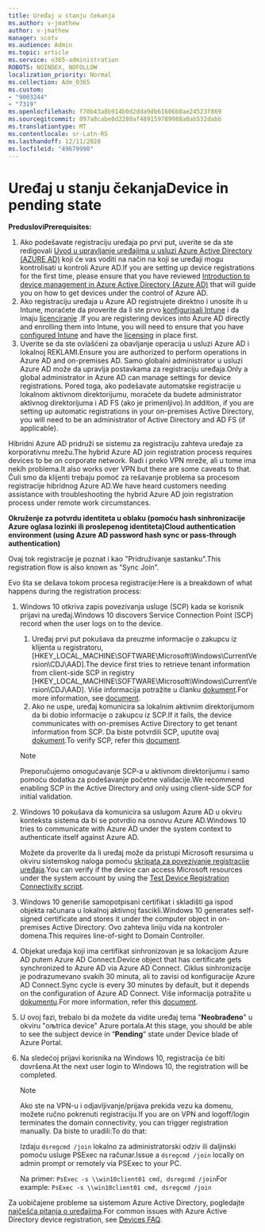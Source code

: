 ```yaml
---
title: Uređaj u stanju čekanja
ms.author: v-jmathew
author: v-jmathew
manager: scotv
ms.audience: Admin
ms.topic: article
ms.service: o365-administration
ROBOTS: NOINDEX, NOFOLLOW
localization_priority: Normal
ms.collection: Adm_O365
ms.custom:
- "9003244"
- "7319"
ms.openlocfilehash: f70b43a8b914b0d2dda9db61606b8ae24523f869
ms.sourcegitcommit: 097a8cabe0d2280af489159789988a0ab532dabb
ms.translationtype: MT
ms.contentlocale: sr-Latn-RS
ms.lasthandoff: 12/11/2020
ms.locfileid: "49679990"
---
```

# <a name="device-in-pending-state"></a><span data-ttu-id="730e4-102">Uređaj u stanju čekanja</span><span class="sxs-lookup"><span data-stu-id="730e4-102">Device in pending state</span></span>

<span data-ttu-id="730e4-103">**Preduslovi**</span><span class="sxs-lookup"><span data-stu-id="730e4-103">**Prerequisites:**</span></span>

1. <span data-ttu-id="730e4-104">Ako podešavate registraciju uređaja po prvi put, uverite se da ste redigovali [Uvod u upravljanje uređajima u usluzi Azure Active Directory (AZURE AD)](https://docs.microsoft.com/azure/active-directory/devices/overview?WT.mc_id=Portal-Microsoft_Azure_Support) koji će vas voditi na način na koji se uređaji mogu kontrolisati u kontroli Azure AD.</span><span class="sxs-lookup"><span data-stu-id="730e4-104">If you are setting up device registrations for the first time, please ensure that you have reviewed [Introduction to device management in Azure Active Directory (Azure AD)](https://docs.microsoft.com/azure/active-directory/devices/overview?WT.mc_id=Portal-Microsoft_Azure_Support) that will guide you on how to get devices under the control of Azure AD.</span></span>
2. <span data-ttu-id="730e4-105">Ako registraciju uređaja u Azure AD registrujete direktno i unosite ih u Intune, moraćete da proverite da li ste prvo [konfigurisali Intune](https://docs.microsoft.com/mem/intune/enrollment/device-enrollment?WT.mc_id=Portal-Microsoft_Azure_Support) i da imaju [licenciranje](https://docs.microsoft.com/mem/intune/fundamentals/licenses-assign?WT.mc_id=Portal-Microsoft_Azure_Support) .</span><span class="sxs-lookup"><span data-stu-id="730e4-105">If you are registering devices into Azure AD directly and enrolling them into Intune, you will need to ensure that you have [configured Intune](https://docs.microsoft.com/mem/intune/enrollment/device-enrollment?WT.mc_id=Portal-Microsoft_Azure_Support) and have the [licensing](https://docs.microsoft.com/mem/intune/fundamentals/licenses-assign?WT.mc_id=Portal-Microsoft_Azure_Support) in place first.</span></span>
3. <span data-ttu-id="730e4-106">Uverite se da ste ovlašćeni za obavljanje operacija u usluzi Azure AD i lokalnoj REKLAMI.</span><span class="sxs-lookup"><span data-stu-id="730e4-106">Ensure you are authorized to perform operations in Azure AD and on-premises AD.</span></span> <span data-ttu-id="730e4-107">Samo globalni administrator u usluzi Azure AD može da upravlja postavkama za registraciju uređaja.</span><span class="sxs-lookup"><span data-stu-id="730e4-107">Only a global administrator in Azure AD can manage settings for device registrations.</span></span> <span data-ttu-id="730e4-108">Pored toga, ako podešavate automatske registracije u lokalnom aktivnom direktorijumu, moraćete da budete administrator aktivnog direktorijuma i AD FS (ako je primenljivo).</span><span class="sxs-lookup"><span data-stu-id="730e4-108">In addition, if you are setting up automatic registrations in your on-premises Active Directory, you will need to be an administrator of Active Directory and AD FS (if applicable).</span></span>

<span data-ttu-id="730e4-109">Hibridni Azure AD pridruži se sistemu za registraciju zahteva uređaje za korporativnu mrežu.</span><span class="sxs-lookup"><span data-stu-id="730e4-109">The hybrid Azure AD join registration process requires devices to be on corporate network.</span></span> <span data-ttu-id="730e4-110">Radi i preko VPN mreže, ali u tome ima nekih problema.</span><span class="sxs-lookup"><span data-stu-id="730e4-110">It also works over VPN but there are some caveats to that.</span></span> <span data-ttu-id="730e4-111">Čuli smo da klijenti trebaju pomoć za rešavanje problema sa procesom registracije hibridnog Azure AD.</span><span class="sxs-lookup"><span data-stu-id="730e4-111">We have heard customers needing assistance with troubleshooting the hybrid Azure AD join registration process under remote work circumstances.</span></span>

<span data-ttu-id="730e4-112">**Okruženje za potvrdu identiteta u oblaku (pomoću hash sinhronizacije Azure oglasa lozinki ili prosleрenog identiteta)**</span><span class="sxs-lookup"><span data-stu-id="730e4-112">**Cloud authentication environment (using Azure AD password hash sync or pass-through authentication)**</span></span>

<span data-ttu-id="730e4-113">Ovaj tok registracije je poznat i kao "Pridruživanje sastanku".</span><span class="sxs-lookup"><span data-stu-id="730e4-113">This registration flow is also known as “Sync Join”.</span></span>

<span data-ttu-id="730e4-114">Evo šta se dešava tokom procesa registracije:</span><span class="sxs-lookup"><span data-stu-id="730e4-114">Here is a breakdown of what happens during the registration process:</span></span>

1. <span data-ttu-id="730e4-115">Windows 10 otkriva zapis povezivanja usluge (SCP) kada se korisnik prijavi na uređaj.</span><span class="sxs-lookup"><span data-stu-id="730e4-115">Windows 10 discovers Service Connection Point (SCP) record when the user logs on to the device.</span></span>

    1. <span data-ttu-id="730e4-116">Uređaj prvi put pokušava da preuzme informacije o zakupcu iz klijenta u registratoru, [HKEY_LOCAL_MACHINE\SOFTWARE\Microsoft\Windows\CurrentVersion\CDJ\AAD].</span><span class="sxs-lookup"><span data-stu-id="730e4-116">The device first tries to retrieve tenant information from client-side SCP in registry [HKEY_LOCAL_MACHINE\SOFTWARE\Microsoft\Windows\CurrentVersion\CDJ\AAD].</span></span> <span data-ttu-id="730e4-117">Više informacija potražite u članku [dokument](https://docs.microsoft.com/azure/active-directory/devices/hybrid-azuread-join-control).</span><span class="sxs-lookup"><span data-stu-id="730e4-117">For more information, see [document](https://docs.microsoft.com/azure/active-directory/devices/hybrid-azuread-join-control).</span></span>
    1. <span data-ttu-id="730e4-118">Ako ne uspe, uređaj komunicira sa lokalnim aktivnim direktorijumom da bi dobio informacije o zakupcu iz SCP.</span><span class="sxs-lookup"><span data-stu-id="730e4-118">If it fails, the device communicates with on-premises Active Directory to get tenant information from SCP.</span></span> <span data-ttu-id="730e4-119">Da biste potvrdili SCP, uputite ovaj [dokument](https://docs.microsoft.com/azure/active-directory/devices/hybrid-azuread-join-manual#configure-a-service-connection-point).</span><span class="sxs-lookup"><span data-stu-id="730e4-119">To verify SCP, refer this [document](https://docs.microsoft.com/azure/active-directory/devices/hybrid-azuread-join-manual#configure-a-service-connection-point).</span></span>

    > [!NOTE]
    > <span data-ttu-id="730e4-120">Preporučujemo omogućavanje SCP-a u aktivnom direktorijumu i samo pomoću dodatka za podešavanje početne validacije.</span><span class="sxs-lookup"><span data-stu-id="730e4-120">We recommend enabling SCP in the Active Directory and only using client-side SCP for initial validation.</span></span>

2. <span data-ttu-id="730e4-121">Windows 10 pokušava da komunicira sa uslugom Azure AD u okviru konteksta sistema da bi se potvrdio na osnovu Azure AD.</span><span class="sxs-lookup"><span data-stu-id="730e4-121">Windows 10 tries to communicate with Azure AD under the system context to authenticate itself against Azure AD.</span></span>

    <span data-ttu-id="730e4-122">Možete da proverite da li uređaj može da pristupi Microsoft resursima u okviru sistemskog naloga pomoću [skripata za povezivanje registracije uređaja](https://gallery.technet.microsoft.com/Test-Device-Registration-3dc944c0).</span><span class="sxs-lookup"><span data-stu-id="730e4-122">You can verify if the device can access Microsoft resources under the system account by using the [Test Device Registration Connectivity script](https://gallery.technet.microsoft.com/Test-Device-Registration-3dc944c0).</span></span>

3. <span data-ttu-id="730e4-123">Windows 10 generiše samopotpisani certifikat i skladišti ga ispod objekta računara u lokalnoj aktivnoj fascikli.</span><span class="sxs-lookup"><span data-stu-id="730e4-123">Windows 10 generates self-signed certificate and stores it under the computer object in on-premises Active Directory.</span></span> <span data-ttu-id="730e4-124">Ovo zahteva liniju vida na kontroler domena.</span><span class="sxs-lookup"><span data-stu-id="730e4-124">This requires line-of-sight to Domain Controller.</span></span>

4. <span data-ttu-id="730e4-125">Objekat uređaja koji ima certifikat sinhronizovan je sa lokacijom Azure AD putem Azure AD Connect.</span><span class="sxs-lookup"><span data-stu-id="730e4-125">Device object that has certificate gets synchronized to Azure AD via Azure AD Connect.</span></span> <span data-ttu-id="730e4-126">Ciklus sinhronizacije je podrazumevano svakih 30 minuta, ali to zavisi od konfiguracije Azure AD Connect.</span><span class="sxs-lookup"><span data-stu-id="730e4-126">Sync cycle is every 30 minutes by default, but it depends on the configuration of Azure AD Connect.</span></span> <span data-ttu-id="730e4-127">Više informacija potražite u [dokumentu](https://docs.microsoft.com/azure/active-directory/hybrid/how-to-connect-sync-configure-filtering#organizational-unitbased-filtering).</span><span class="sxs-lookup"><span data-stu-id="730e4-127">For more information, refer this [document](https://docs.microsoft.com/azure/active-directory/hybrid/how-to-connect-sync-configure-filtering#organizational-unitbased-filtering).</span></span>

5. <span data-ttu-id="730e4-128">U ovoj fazi, trebalo bi da možete da vidite uređaj tema "**Neobrađeno**" u okviru "oљtrica device" Azure portala.</span><span class="sxs-lookup"><span data-stu-id="730e4-128">At this stage, you should be able to see the subject device in “**Pending**” state under Device blade of Azure Portal.</span></span>

6. <span data-ttu-id="730e4-129">Na sledećoj prijavi korisnika na Windows 10, registracija će biti dovršena.</span><span class="sxs-lookup"><span data-stu-id="730e4-129">At the next user login to Windows 10, the registration will be completed.</span></span>

    > [!NOTE]
    > <span data-ttu-id="730e4-130">Ako ste na VPN-u i odjavljivanje/prijava prekida vezu ka domenu, možete ručno pokrenuti registraciju.</span><span class="sxs-lookup"><span data-stu-id="730e4-130">If you are on VPN and logoff/login terminates the domain connectivity, you can trigger registration manually.</span></span> <span data-ttu-id="730e4-131">Da biste to uradili:</span><span class="sxs-lookup"><span data-stu-id="730e4-131">To do that:</span></span>
    >
    > <span data-ttu-id="730e4-132">Izdaju `dsregcmd /join` lokalno za administratorski odziv ili daljinski pomoću usluge PSExec na računar.</span><span class="sxs-lookup"><span data-stu-id="730e4-132">Issue a `dsregcmd /join` locally on admin prompt or remotely via PSExec to your PC.</span></span>
    >
    > <span data-ttu-id="730e4-133">Na primer: `PsExec -s \\win10client01 cmd, dsregcmd /join`</span><span class="sxs-lookup"><span data-stu-id="730e4-133">For example: `PsExec -s \\win10client01 cmd, dsregcmd /join`</span></span>

<span data-ttu-id="730e4-134">Za uobičajene probleme sa sistemom Azure Active Directory, pogledajte [najčešća pitanja o uređajima](https://docs.microsoft.com/azure/active-directory/devices/faq).</span><span class="sxs-lookup"><span data-stu-id="730e4-134">For common issues with Azure Active Directory device registration, see [Devices FAQ](https://docs.microsoft.com/azure/active-directory/devices/faq).</span></span>
